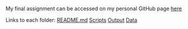 My final assignment can be accessed on my personal GitHub page [here](https://github.com/amaeliazyck/RADseq_Uca-rapax_2016)

Links to each folder:
[README.md](https://github.com/amaeliazyck/RADseq_Uca-rapax_2016/blob/master/README.md)
[Scripts](https://github.com/amaeliazyck/RADseq_Uca-rapax_2016/tree/master/Scripts)
[Output](https://github.com/amaeliazyck/RADseq_Uca-rapax_2016/tree/master/Output)
[Data](https://github.com/amaeliazyck/RADseq_Uca-rapax_2016/tree/master/Data)
